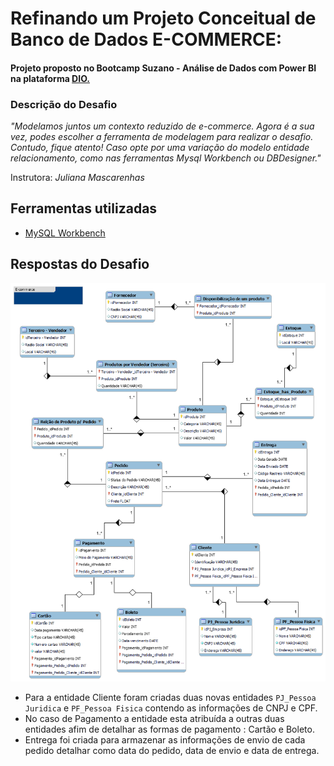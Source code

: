 # Refinando um Projeto Conceitual de Banco de Dados E-COMMERCE:

#### Projeto proposto no Bootcamp Suzano - Análise de Dados com Power BI na plataforma [DIO.](https://www.dio.me/)

### Descrição do Desafio
_"Modelamos juntos um contexto reduzido de e-commerce. Agora é a sua vez, podes escolher a ferramenta de modelagem para realizar o desafio. Contudo, fique atento! Caso opte por uma variação do modelo entidade relacionamento, como nas ferramentas Mysql Workbench ou DBDesigner."_ 

Instrutora: *Juliana Mascarenhas*
</b>


## Ferramentas utilizadas

- [MySQL Workbench](https://www.mysql.com/products/workbench/)


## Respostas do Desafio

![img](https://github.com/hugoplima/Projeto_Conceitual_de_Banco-de-Dados-_E-COMMERCE/blob/main/ecommerce_imagem.png)

- Para a entidade Cliente foram criadas duas novas entidades  ``PJ_Pessoa Juridica`` e ``PF_Pessoa Fisica`` contendo as informações de CNPJ e CPF.
- No caso de Pagamento a entidade esta atribuída a outras duas entidades afim de detalhar as formas de pagamento : Cartão e Boleto.
- Entrega foi criada para armazenar as informações de envio de cada pedido detalhar como data do pedido, data de envio e data de entrega.
